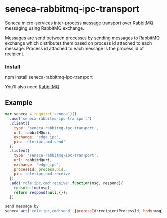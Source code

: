 seneca-rabbitmq-ipc-transport
======================

Seneca micro-services inter-process message transport over RabbitMQ messaging using RabbitMQ exchange.

Messages are send between processes by sending messages to RabbitMQ exchange which distributes them based on process id attached to each message. Process id attached to each message is the process id of recipient.

### Install

npm install seneca-rabbitmq-ipc-transport

You'll also need [RabbitMQ](http://www.rabbitmq.com)

## Example

```js
var seneca = require('seneca')()
  .use('seneca-rabbitmq-ipc-transport')
  .client({
    type: 'seneca-rabbitmq-ipc-transport',
    url: rabbitMQuri,
    exchange: 'edge_ipc',
    pin:'role:ipc,cmd:send'
  })
  .listen({
    type: 'seneca-rabbitmq-ipc-transport',
    url: rabbitMQuri,
    exchange: 'edge_ipc',
    processId: process.pid,
    pin:'role:ipc,cmd:receive'
  })
  .add('role:ipc,cmd:receive',function(msg, respond){
    console.log(msg);
    return respond(null,{});
  });

send message by
seneca.act('role:ipc,cmd:send',{processId:recipientProcessId, body:msg});
```
